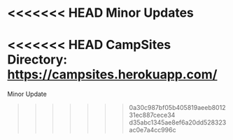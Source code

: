 <<<<<<< HEAD
Minor Updates
=======
<<<<<<< HEAD
CampSites Directory: https://campsites.herokuapp.com/
=======
Minor Update
>>>>>>> 0a30c987bf05b405819aeeb801231ec887cece34
>>>>>>> d35abc1345ae8ef6a20dd528323ac0e7a4cc996c
